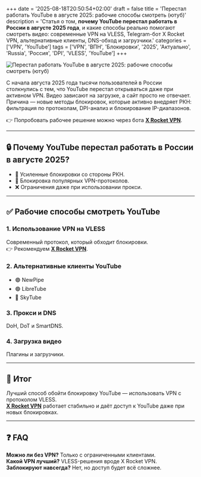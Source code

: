 +++
date = '2025-08-18T20:50:54+02:00'
draft = false
title = 'Перестал работать YouTube в августе 2025: рабочие способы смотреть (ютуб)'
description = 'Статья о том, **почему YouTube перестал работать в России в августе 2025 года**, и какие способы реально помогают смотреть видео: современные VPN на VLESS, Telegram-бот X Rocket VPN, альтернативные клиенты, DNS-обход и загрузчики.'
categories = ['VPN', 'YouTube']
tags = ['VPN', 'ВПН', 'Блокировки', '2025', 'Актуально', 'Russia', 'Россия', 'DPI', 'VLESS', 'YouTube']
+++

![Перестал работать YouTube в августе 2025: рабочие способы смотреть (ютуб)](https://ladyfly-content.fra1.cdn.digitaloceanspaces.com/896E6E51-BD76-4626-91A7-FC6B4F77FA89.jpeg)

С начала августа 2025 года тысячи пользователей в России столкнулись с тем, что YouTube перестал открываться даже при активном VPN. Видео зависают на загрузке, а сайт просто не отвечает. Причина — новые методы блокировок, которые активно внедряет РКН: фильтрация по протоколам, DPI-анализ и блокирование IP-диапазонов.  

👉 Попробовать рабочее решение можно через бота **[X Rocket VPN](https://t.me/X_Rocket_VPN_bot?start=ref-b-9)**.  

---

## 🔒 Почему YouTube перестал работать в России в августе 2025?
- 🚫 Усиленные блокировки со стороны РКН.  
- 📡 Блокировка популярных VPN-протоколов.  
- ❌ Ограничения даже при использовании прокси.  

---

## ✅ Рабочие способы смотреть YouTube
### 1. Использование VPN на VLESS  
Современный протокол, который обходит блокировки.  
👉 Рекомендуем **[X Rocket VPN](https://t.me/X_Rocket_VPN_bot?start=ref-b-9)**.  

### 2. Альтернативные клиенты YouTube  
- 🟣 NewPipe  
- 🟢 LibreTube  
- 🔵 SkyTube  

### 3. Прокси и DNS  
DoH, DoT и SmartDNS.  

### 4. Загрузка видео  
Плагины и загрузчики.  

---

## 🔑 Итог
Лучший способ обойти блокировку YouTube — использовать VPN с протоколом VLESS.  
**[X Rocket VPN](https://t.me/X_Rocket_VPN_bot?start=ref-b-9)** работает стабильно и даёт доступ к YouTube даже при новых блокировках.  

---

## ❓ FAQ
**Можно ли без VPN?** Только с ограниченными клиентами.  
**Какой VPN лучший?** VLESS-решения вроде X Rocket VPN.  
**Заблокируют навсегда?** Нет, но доступ будет всё сложнее.  